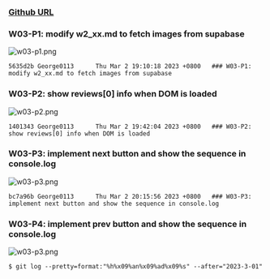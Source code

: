 ### [Github URL](https://github.com/George0113/1112-1N-js-demo-211410542.git)

### W03-P1: modify w2_xx.md to fetch images from supabase

![w03-p1.png](https://spguhxeeusfjlibdhcxj.supabase.co/storage/v1/object/public/demo42/md_1N_img/w03-p1.png)

```
5635d2b George0113      Thu Mar 2 19:10:18 2023 +0800   ### W03-P1: modify w2_xx.md to fetch images from supabase
```

### W03-P2: show reviews[0] info when DOM is loaded

![w03-p2.png](https://spguhxeeusfjlibdhcxj.supabase.co/storage/v1/object/public/demo42/md_1N_img/w03-p2.png)

```
1401343 George0113      Thu Mar 2 19:42:04 2023 +0800   ### W03-P2: show reviews[0] info when DOM is loaded
```

### W03-P3: implement next button and show the sequence in console.log

![w03-p3.png](https://spguhxeeusfjlibdhcxj.supabase.co/storage/v1/object/public/demo42/md_1N_img/w03-p3.png)

```
bc7a96b George0113      Thu Mar 2 20:15:56 2023 +0800   ### W03-P3: implement next button and show the sequence in console.log
```

### W03-P4: implement prev button and show the sequence in console.log

![w03-p3.png](https://spguhxeeusfjlibdhcxj.supabase.co/storage/v1/object/public/demo42/md_1N_img/w03-p4.png)

```
$ git log --pretty=format:"%h%x09%an%x09%ad%x09%s" --after="2023-3-01"
```

